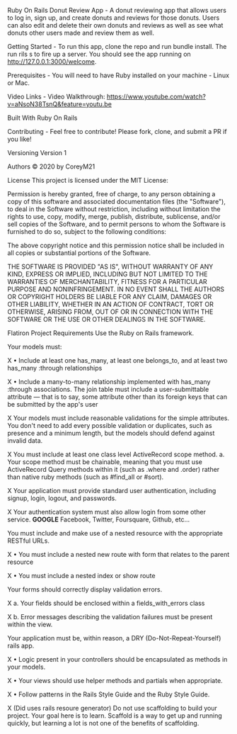 Ruby On Rails Donut Review App - A donut reviewing app that allows users to log in, sign up, and create donuts and reviews for those donuts. Users can also edit and delete their own donuts and reviews as well as see what donuts other users made and review them as well.

Getting Started - To run this app, clone the repo and run bundle install. The run rils s to fire up a server. You should see the app running on http://127.0.0.1:3000/welcome.

Prerequisites - You will need to have Ruby installed on your machine - Linux or Mac.

Video Links - Video Walkthrough: https://www.youtube.com/watch?v=aNsoN38TsnQ&feature=youtu.be

Built With Ruby On Rails

Contributing - Feel free to contribute! Please fork, clone, and submit a PR if you like!

Versioning Version 1

Authors © 2020 by CoreyM21

License This project is licensed under the MIT License:

Permission is hereby granted, free of charge, to any person obtaining a copy of this software and associated documentation files (the "Software"), to deal in the Software without restriction, including without limitation the rights to use, copy, modify, merge, publish, distribute, sublicense, and/or sell copies of the Software, and to permit persons to whom the Software is furnished to do so, subject to the following conditions:

The above copyright notice and this permission notice shall be included in all copies or substantial portions of the Software.

THE SOFTWARE IS PROVIDED "AS IS", WITHOUT WARRANTY OF ANY KIND, EXPRESS OR IMPLIED, INCLUDING BUT NOT LIMITED TO THE WARRANTIES OF MERCHANTABILITY, FITNESS FOR A PARTICULAR PURPOSE AND NONINFRINGEMENT. IN NO EVENT SHALL THE AUTHORS OR COPYRIGHT HOLDERS BE LIABLE FOR ANY CLAIM, DAMAGES OR OTHER LIABILITY, WHETHER IN AN ACTION OF CONTRACT, TORT OR OTHERWISE, ARISING FROM, OUT OF OR IN CONNECTION WITH THE SOFTWARE OR THE USE OR OTHER DEALINGS IN THE SOFTWARE.


Flatiron Project Requirements
Use the Ruby on Rails framework.

Your models must:

X • Include at least one has_many, at least one belongs_to, and at least two has_many :through relationships

X • Include a many-to-many relationship implemented with has_many :through associations. The join table must include a user-submittable attribute — that is to say, some attribute other than its foreign keys that can be submitted by the app's user

X Your models must include reasonable validations for the simple attributes. You don't need to add every possible validation or duplicates, such as presence and a minimum length, but the models should defend against invalid data.

X You must include at least one class level ActiveRecord scope method. a. Your scope method must be chainable, meaning that you must use ActiveRecord Query methods within it (such as .where and .order) rather than native ruby methods (such as #find_all or #sort).

X Your application must provide standard user authentication, including signup, login, logout, and passwords.

X Your authentication system must also allow login from some other service. **GOOGLE** Facebook, Twitter, Foursquare, Github, etc...

You must include and make use of a nested resource with the appropriate RESTful URLs.

X • You must include a nested new route with form that relates to the parent resource

X • You must include a nested index or show route

Your forms should correctly display validation errors.

X a. Your fields should be enclosed within a fields_with_errors class

X b. Error messages describing the validation failures must be present within the view.

Your application must be, within reason, a DRY (Do-Not-Repeat-Yourself) rails app.

X • Logic present in your controllers should be encapsulated as methods in your models.

X • Your views should use helper methods and partials when appropriate.

X • Follow patterns in the Rails Style Guide and the Ruby Style Guide.

X (Did uses rails resoure generator) Do not use scaffolding to build your project. Your goal here is to learn. Scaffold is a way to get up and running quickly, but learning a lot is not one of the benefits of scaffolding.